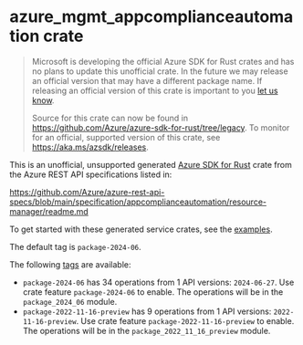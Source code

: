 # azure_mgmt_appcomplianceautomation crate

> Microsoft is developing the official Azure SDK for Rust crates and has no plans to update this unofficial crate.
> In the future we may release an official version that may have a different package name.
> If releasing an official version of this crate is important to you [let us know](https://github.com/Azure/azure-sdk-for-rust/issues/new/choose).
>
> Source for this crate can now be found in <https://github.com/Azure/azure-sdk-for-rust/tree/legacy>.
> To monitor for an official, supported version of this crate, see <https://aka.ms/azsdk/releases>.

This is an unofficial, unsupported generated [Azure SDK for Rust](https://github.com/Azure/azure-sdk-for-rust/tree/legacy) crate from the Azure REST API specifications listed in:

https://github.com/Azure/azure-rest-api-specs/blob/main/specification/appcomplianceautomation/resource-manager/readme.md

To get started with these generated service crates, see the [examples](https://github.com/Azure/azure-sdk-for-rust/blob/legacy/services/README.md#examples).

The default tag is `package-2024-06`.

The following [tags](https://github.com/Azure/azure-sdk-for-rust/blob/legacy/services/tags.md) are available:

- `package-2024-06` has 34 operations from 1 API versions: `2024-06-27`. Use crate feature `package-2024-06` to enable. The operations will be in the `package_2024_06` module.
- `package-2022-11-16-preview` has 9 operations from 1 API versions: `2022-11-16-preview`. Use crate feature `package-2022-11-16-preview` to enable. The operations will be in the `package_2022_11_16_preview` module.